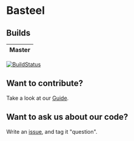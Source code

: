 # Basteel

## Builds

|Master|
|:----:|
[![BuildStatus](https://travis-ci.org/RoboEagles4828/Basteel.svg?branch=master)](https://travis-ci.org/RoboEagles4828/Basteel)

## Want to contribute?
Take a look at our [Guide](https://github.com/RoboEagles4828/Basteel/blob/master/CONTRIBUTING.md).

## Want to ask us about our code?
Write an [issue](https://github.com/RoboEagles4828/Basteel/issues/new), and tag it "question".

